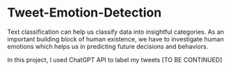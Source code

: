 # Tweet-Emotion-Detection
Text classification can help us classify data into insightful categories.
As an important building block of human existence, we have to investigate human emotions which helps us in predicting future decisions and behaviors.

In this project, I used ChatGPT API to label my tweets [TO BE CONTINUED]
